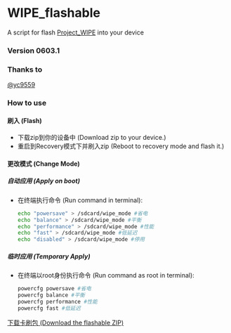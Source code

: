 # WIPE_flashable
A script for flash [Project_WIPE](https://github.com/yc9559/cpufreq-interactive-opt) into your device

### Version 0603.1

### Thanks to
[@yc9559](https://github.com/yc9559)

### How to use
#### 刷入 (Flash)
-   下载zip到你的设备中 
    (Download zip to your device.)
-   重启到Recovery模式下并刷入zip
    (Reboot to recovery mode and flash it.)
#### 更改模式 (Change Mode)
##### 自动应用 (Apply on boot)
-   在终端执行命令
	(Run command in terminal):
	```bash
	echo "powersave" > /sdcard/wipe_mode #省电
	echo "balance" > /sdcard/wipe_mode #平衡
	echo "performance" > /sdcard/wipe_mode #性能
	echo "fast" > /sdcard/wipe_mode #低延迟
	echo "disabled" > /sdcard/wipe_mode #停用
	```

##### 临时应用 (Temporary Apply)
-   在终端以root身份执行命令
    (Run command as root in terminal): 
    ```bash
	powercfg powersave #省电
	powercfg balance #平衡
	powercfg performance #性能
	powercfg fast #低延迟
    ```

[下载卡刷包 (Download the flashable ZIP)](https://github.com/cjybyjk/WIPE_flashable/releases)
